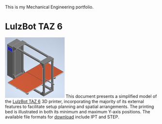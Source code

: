 This is my Mechanical Engineering portfolio.

<h1>LulzBot TAZ 6</h1>
<img src="LulzBot TAZ 6/LulzBot TAZ 6.png" height=200>
This document presents a simplified model of the <a href="https://ohai.lulzbot.com/group/taz-6/">LulzBot TAZ 6</a> 3D printer, incorporating the majority of its external features to facilitate setup planning and spatial arrangements. The printing bed is illustrated in both its minimum and maximum Y-axis positions. The available file formats for <a href="https://github.com/cmotvetinari/mechanical-engineering/tree/main/LulzBot%20TAZ%206">download</a> include IPT and STEP.
